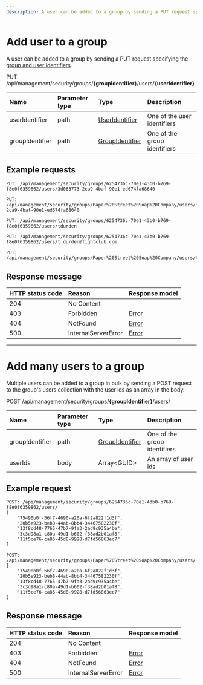 ```yaml
---
description: A user can be added to a group by sending a PUT request specifying the group and user identifiers.
---
```


# Add user to a group

A user can be added to a group by sending a PUT request specifying the [group and user identifiers](/security/identifiers.md).

<span class="label label--put">PUT</span> /api/management/security/groups/**{groupIdentifier}**/users/**{userIdentifier}**

| Name            | Parameter type | Type                                        | Description                  |
| :-------------- | :------------- | :------------------------------------------ | :--------------------------- |
| userIdentifier  | path           | [UserIdentifier](/security/identifiers.md)  | One of the user identifiers  |
| groupIdentifier | path           | [GroupIdentifier](/security/identifiers.md) | One of the group identifiers |

## Example requests

```http
PUT: /api/management/security/groups/6254736c-70e1-43b0-b769-f8e0f6359862/users/3d063773-2ca9-4baf-90e1-ed674fa68640
```

```http
PUT: /api/management/security/groups/Paper%20Street%20Soap%20Company/users/3d063773-2ca9-4baf-90e1-ed674fa68640
```

```http
PUT: /api/management/security/groups/6254736c-70e1-43b0-b769-f8e0f6359862/users/tdurden
```

```http
PUT: /api/management/security/groups/6254736c-70e1-43b0-b769-f8e0f6359862/users/t.durden@fightclub.com
```

```http
PUT: /api/management/security/groups/Paper%20Street%20Soap%20Company/users/t.durden@fightclub.com
```

## Response message

| HTTP status code | Reason              | Response model                   |
| :--------------- | :------------------ | :------------------------------- |
| 204              | No Content          |                                  |
| 403              | Forbidden           | [Error](/key-concepts/errors.md) |
| 404              | NotFound            | [Error](/key-concepts/errors.md) |
| 500              | InternalServerError | [Error](/key-concepts/errors.md) |

---

# Add many users to a group

Multiple users can be added to a group in bulk by sending a POST request to the group's users collection with the user ids as an array in the body.

<span class="label label--post">POST</span> /api/management/security/groups/**{groupIdentifier}**/users/

| Name            | Parameter type | Type                                        | Description                  |
| :-------------- | :------------- | :------------------------------------------ | :--------------------------- |
| groupIdentifier | path           | [GroupIdentifier](/security/identifiers.md) | One of the group identifiers |
| userIds         | body           | Array\<GUID>                                | An array of user ids         |

## Example request

```http
POST: /api/management/security/groups/6254736c-70e1-43b0-b769-f8e0f6359862/users/
[
    "75490b0f-56f7-4690-a20a-6f2a822f1d3f",
    "20b5e923-beb8-44ab-8bb4-34467582230f",
    "13f8cd48-7765-47b7-9fa3-2ad9c935a4be",
    "3c3d98a1-c80a-49d1-b602-f38ad2b01af8",
    "11f5ce76-ca86-45d8-9928-d7fd56863ec7"
]
```

```http
POST: /api/management/security/groups/Paper%20Street%20Soap%20Company/users/
[
    "75490b0f-56f7-4690-a20a-6f2a822f1d3f",
    "20b5e923-beb8-44ab-8bb4-34467582230f",
    "13f8cd48-7765-47b7-9fa3-2ad9c935a4be",
    "3c3d98a1-c80a-49d1-b602-f38ad2b01af8",
    "11f5ce76-ca86-45d8-9928-d7fd56863ec7"
]
```

## Response message

| HTTP status code | Reason              | Response model                   |
| :--------------- | :------------------ | :------------------------------- |
| 204              | No Content          |                                  |
| 403              | Forbidden           | [Error](/key-concepts/errors.md) |
| 404              | NotFound            | [Error](/key-concepts/errors.md) |
| 500              | InternalServerError | [Error](/key-concepts/errors.md) |
